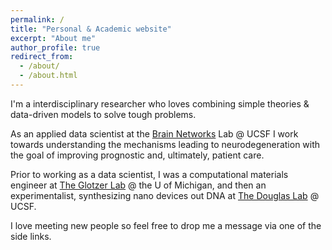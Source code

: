 ```yaml
---
permalink: /
title: "Personal & Academic website"
excerpt: "About me"
author_profile: true
redirect_from:
  - /about/
  - /about.html
---
```


I'm a interdisciplinary researcher who loves combining simple theories &
data-driven models to solve tough problems.

As an applied data scientist at the [Brain Networks](http://rajlab.ucsf.edu) Lab
@ UCSF I work towards understanding the mechanisms leading to neurodegeneration
with the goal of improving prognostic and, ultimately, patient care.

Prior to working as a data scientist, I was a computational materials engineer at
[The Glotzer Lab](http://glotzerlab.engin.umich.edu/home/) @ the U of Michigan,
and then an experimentalist, synthesizing nano devices out DNA at
 [The Douglas Lab](https://bionano.ucsf.edu/) @ UCSF.

I love meeting new people so feel free to drop me a message via one of the side links.
